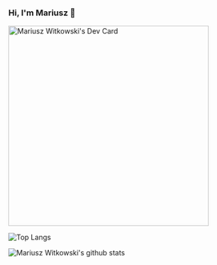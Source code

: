 ### Hi, I'm Mariusz 👋

<a href="https://app.daily.dev/mariuszwitkowski"><img src="https://api.daily.dev/devcards/69e3e6bedc034942b9c1f2c31dd6dd01.png?r=ylj" width="400" alt="Mariusz Witkowski's Dev Card"/></a>

![Top Langs](https://github-readme-stats.vercel.app/api/top-langs/?username=MariuszWitkowski&layout=compact)

![Mariusz Witkowski's github stats](https://github-readme-stats.vercel.app/api?username=MariuszWitkowski&show_icons=true)

<!--
**MariuszWitkowski/MariuszWitkowski** is a ✨ _special_ ✨ repository because its `README.md` (this file) appears on your GitHub profile.

Here are some ideas to get you started:

- 🔭 I’m currently working on ...
- 🌱 I’m currently learning ...
- 👯 I’m looking to collaborate on ...
- 🤔 I’m looking for help with ...
- 💬 Ask me about ...
- 📫 How to reach me: ...
- 😄 Pronouns: ...
- ⚡ Fun fact: ...
-->
